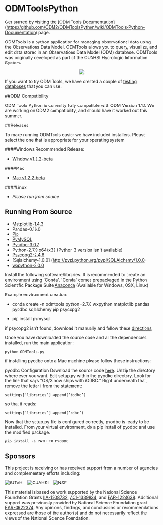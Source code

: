 ODMToolsPython
==============

Get started by visiting the [ODM Tools Documentation] (https://github.com/ODM2/ODMToolsPython/wiki/ODMTools-Python-Documentation) page.

ODMTools is a python application for managing observational data using the Observations Data Model. ODMTools allows you to query, visualize, and edit data stored in an Observations Data Model (ODM) database. ODMTools was originally developed as part of the CUAHSI Hydrologic Information System.

<p align="center"><img src="https://github.com/ODM2/ODMToolsPython/raw/master/doc/images/ODMToolsScreenShot.jpg"></p>

If you want to try ODM Tools, we have created a couple of [testing databases](https://github.com/ODM2/ODMToolsPython/tree/master/examples) that you can use.

##ODM Compatibility

ODM Tools Python is currenlty fully compatible with ODM Version 1.1.1. We are working on ODM2 compatibility, and should have it worked out this summer.

##Releases

To make running ODMTools easier we have included installers. Please select the one that is appropriate for your operating system

####Windows
Recommended Release:
+   [Window v1.2.2-beta](https://github.com/ODM2/ODMToolsPython/releases/download/v1.2.2-beta/ODMTools_1.2.2_Beta_Win_Installer.exe)

####Mac
+   [Mac v1.2.2-beta](https://github.com/ODM2/ODMToolsPython/releases/download/v1.2.2-beta/ODMTools_v1.2.2-beta_Mac_installer.pkg.zip)

####Linux
+   *Please run from source*

Running From Source
-------------------

+	[Matplotlib-1.4.3](https://github.com/matplotlib/matplotlib/releases/tag/v1.4.3)
+	[Pandas-0.16.0](https://github.com/pydata/pandas/releases)
+	[Pip](http://docs.python-guide.org/en/latest/starting/install/win.html)
+	[PyMySQL](https://github.com/petehunt/PyMySQL/)
+	[Pyodbc-3.0.7](https://code.google.com/p/pyodbc/downloads/detail?name=pyodbc-3.0.7.win-amd64-py2.7.exe)
+	[Python-2.7.9 x64/x32](http://www.python.org/download/releases/2.7.9/) (Python 3 version isn't available)
+	[Psycopg2-2.4.6](http://initd.org/psycopg/docs/install.html)
+	[Sqlalchemy-1.0.0] (http://pypi.python.org/pypi/SQLAlchemy/1.0.0)
+	[wxpython-3.0.0](http://www.wxpython.org/download.php)

Install the following software/libraries.
It is recommended to create an environment using 'Conda'.
'Conda' comes prepackaged in the Python Scientific Package Suite [Anaconda](http://continuum.io/downloads) (Available for Windows, OSX, Linux)

Example environment creation:

+   conda create -n odmtools python=2.7.8 wxpython matplotlib pandas pyodbc sqlalchemy pip psycopg2

+   pip install pymysql


if psycopg2 isn't found, download it manually and follow these [directions](https://stackoverflow.com/questions/5420789/how-to-install-psycopg2-with-pip-on-python)

Once you have downloaded the source code and all the dependencies installed, run the main application:

    python ODMTools.py

if installing pyodbc onto a Mac machine please follow these instructions:

pyodbc Configuration
Download the source code ​[here](https://code.google.com/p/pyodbc/downloads/detail?name=pyodbc-3.0.7.zip&can=2&q=)​.
Unzip the directory where ever you want.
Edit ​setup.py​ within the pyodbc directory.
Look for the line that says “OS/X now ships with iODBC.” Right underneath that, remove the letter i from the statement:

    settings[‘libraries’].append(‘iodbc’)

so that it reads:

    settings[‘libraries’].append(‘odbc’)

Now that the setup.py file is configured correctly, pyodbc is ready to be installed. From your virtual environment, do a pip install of pyodbc and use the modified package.

    pip install -e PATH_TO_PYODBC


Sponsors
---------
This project is receiving or has received support from a number of agencies and complementary efforts including:

![iUTAH](/doc/images/iutah_eu_horz_sm.png)    ![CUAHSI](/doc/images/cuahsi_logo_sm.gif)    ![NSF](/doc/images/nsf.gif)

This material is based on work supported by the National Science Foundation Grants [IIA-1208732](http://www.nsf.gov/awardsearch/showAward?AWD_ID=1208732), [ACI-1339834](http://www.nsf.gov/awardsearch/showAward?AWD_ID=1339834), and [EAR-1224638](http://www.nsf.gov/awardsearch/showAward?AWD_ID=1224638).  Additional support was previously provided by National Science Foundation grant [EAR-0622374](http://www.nsf.gov/awardsearch/showAward?AWD_ID=0622374).  Any opinions, findings, and conclusions or recommendations expressed are those of the author(s) and do not necessarily reflect the views of the National Science Foundation.
